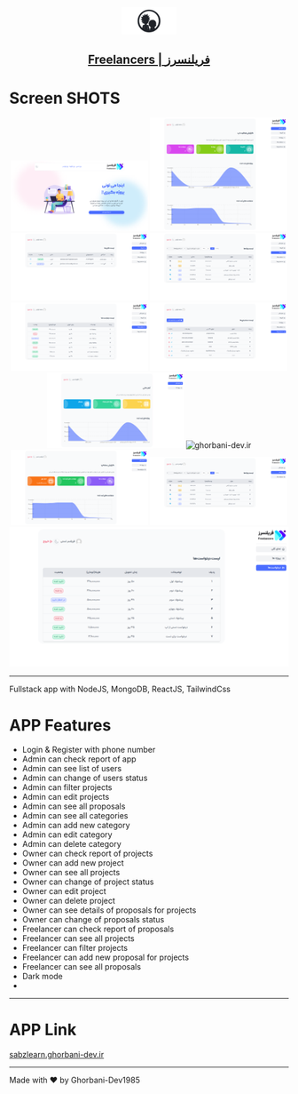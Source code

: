 <p align="center">
  <a href="#">
    <img  src="./src/assets/Images/Logo/logo.png" width="100" alt="ghorbani-dev.ir"/>
    <h2 align="center">Freelancers | فریلنسرز</h2>
  </a>
</p>

# Screen SHOTS
<div align="center">
<img  src="./src/assets/Images/ScreenShots/home.png" width="49%" alt="ghorbani-dev.ir"/>
<img  src="./src/assets/Images/ScreenShots/admin-1.png" width="49%" alt="ghorbani-dev.ir"/>
</div>
<div align="center">
<img  src="./src/assets/Images/ScreenShots/admin-2.png" width="49%" alt="ghorbani-dev.ir"/>
<img  src="./src/assets/Images/ScreenShots/admin-3.png" width="49%" alt="ghorbani-dev.ir"/>
</div>
<div align="center">
<img  src="./src/assets/Images/ScreenShots/admin-4.png" width="49%" alt="ghorbani-dev.ir"/>
<img  src="./src/assets/Images/ScreenShots/admin-5.png" width="49%" alt="ghorbani-dev.ir"/>
</div>
<div align="center">
<img  src="./src/assets/Images/ScreenShots/owner-1.png" width="49%" alt="ghorbani-dev.ir"/>
<img  src="./src/assets/Images/ScreenShots/owner-2.pngg" width="49%" alt="ghorbani-dev.ir"/>
</div>
<div align="center">
<img  src="./src/assets/Images/ScreenShots/Freelancers-1.png" width="49%" alt="ghorbani-dev.ir"/>
<img  src="./src/assets/Images/ScreenShots/Freelancers-2.png" width="49%" alt="ghorbani-dev.ir"/>
</div>
<div align="center">
<img  src="./src/assets/Images/ScreenShots/Freelancers-3.png" width="100%" alt="ghorbani-dev.ir"/>
</div>

---

Fullstack app with NodeJS, MongoDB, ReactJS, TailwindCss

# APP Features

<ul>
<li>Login & Register with phone number</li>
<li>Admin can check report of app</li>
<li>Admin can see list of users</li>
<li>Admin can change of users status</li>
<li>Admin can filter projects</li>
<li>Admin can edit projects</li>
<li>Admin can see all proposals</li>
<li>Admin can see all categories</li>
<li>Admin can add new category</li>
<li>Admin can edit category</li>
<li>Admin can delete category</li>
<li>Owner can check report of projects</li>
<li>Owner can add new project</li>
<li>Owner can see all projects</li>
<li>Owner can change of project status</li>
<li>Owner can edit project</li>
<li>Owner can delete project</li>
<li>Owner can see details of proposals for projects</li>
<li>Owner can change of proposals status</li>
<li>Freelancer can check report of proposals</li>
<li>Freelancer can see all projects</li>
<li>Freelancer can filter projects</li>
<li>Freelancer can add new proposal for projects</li>
<li>Freelancer can see all proposals</li>
<li>Dark mode<li>
</ul>

---

# APP Link

[sabzlearn.ghorbani-dev.ir](https://freelancers.ghorbani-dev.ir/)


---

Made with :heart: by Ghorbani-Dev1985